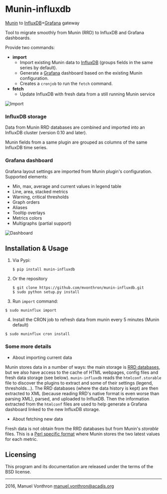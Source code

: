 Munin-influxdb
==============

[Munin](http://munin-monitoring.org/) to [InfluxDB](http://influxdb.com)+[Grafana](http://grafana.org/) gateway

Tool to migrate smoothly from Munin (RRD) to InfluxDB and Grafana dashboards.

Provide two commands:

  * **import** 
    * Import existing Munin data to [InfluxDB](http://influxdb.com) (groups fields in the same series by default).
    * Generate a [Grafana](http://grafana.org/) dashboard based on the existing Munin configuration. 
    * Creates a `cronjob` to run the `fetch` command.
  * **fetch**
    * Update InfluxDB with fresh data from a still running Munin service

![Import](http://i.imgur.com/kjhlUTg.png)


### InfluxDB storage

Data from Munin RRD databases are combined and imported into an InfluxDB cluster (version 0.10 and later).

Munin fields from a same plugin are grouped as columns of the same InfluxDB time series.


### Grafana dashboard

Grafana layout settings are imported from Munin plugin's configuration. Supported elements:

  - Min, max, average and current values in legend table
  - Line, area, stacked metrics
  - Warning, critical thresholds
  - Graph orders
  - Aliases
  - Tooltip overlays
  - Metrics colors
  - Multigraphs (partial support)

![Dashboard](http://i.imgur.com/pddwXD4.png)

Installation & Usage
---------

1. Via Pypi:
    ```
    $ pip install munin-influxdb
    ```

2. Or the repository

    ```
    $ git clone https://github.com/mvonthron/munin-influxdb.git
    $ sudo python setup.py install
    ``` 

3. Run ```import``` command: 

  ```
  $ sudo muninflux import
  ```
  
4. Install the CRON job to refresh data from munin every 5 minutes (Munin default)

  ```
  $ sudo muninflux cron install
  ```

### Some more details

* About importing current data

Munin stores data in a number of ways: the main storage is [RRD databases](http://oss.oetiker.ch/rrdtool/), but we also have
access to the cache of HTML webpages, config files and fresh data storage (see below). `munin-influxdb` reads the `htmlconf.storable`
file to discover the plugins to extract and some of their settings (legend, thresholds...). The RRD databases (where the 
data history is kept) are then extracted to XML (because reading RRD's native format is even worse than parsing XML), parsed, 
and uploaded to InfluxDB. Then the information extracted from the `htmlconf` files are used to help generate a Grafana
dashboard linked to the new InfluxDB storage.

* About fetching new data
 
Fresh data is not obtain from the RRD databases but from Munin's _storable_ files. This is a [Perl specific format](http://perldoc.perl.org/Storable.html)
where Munin stores the two latest values for each metric.


Licensing
---------

This program and its documentation are released under the terms of the
BSD license.

----
2016, Manuel Vonthron <manuel.vonthron@acadis.org>
